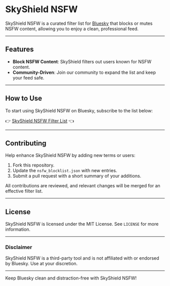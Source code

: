 # SkyShield NSFW

SkyShield NSFW is a curated filter list for [Bluesky](https://bsky.app) that blocks or mutes NSFW content, allowing you to enjoy a clean, professional feed.

---

## Features

- **Block NSFW Content**: SkyShield filters out users known for NSFW content.
- **Community-Driven**: Join our community to expand the list and keep your feed safe.

---

## How to Use

To start using SkyShield NSFW on Bluesky, subscribe to the list below:

👉 [SkyShield NSFW Filter List](https://bsky.app/profile/did:plc:vnlx26ohtvsaawew4hddosuz/lists/3latndsr7yo2v) 👈

---

## Contributing

Help enhance SkyShield NSFW by adding new terms or users:

1. Fork this repository.
2. Update the `nsfw_blocklist.json` with new entries.
3. Submit a pull request with a short summary of your additions.

All contributions are reviewed, and relevant changes will be merged for an effective filter list.

---

## License

SkyShield NSFW is licensed under the MIT License. See `LICENSE` for more information.

---

### Disclaimer

SkyShield NSFW is a third-party tool and is not affiliated with or endorsed by Bluesky. Use at your discretion.

---

Keep Bluesky clean and distraction-free with SkyShield NSFW!
